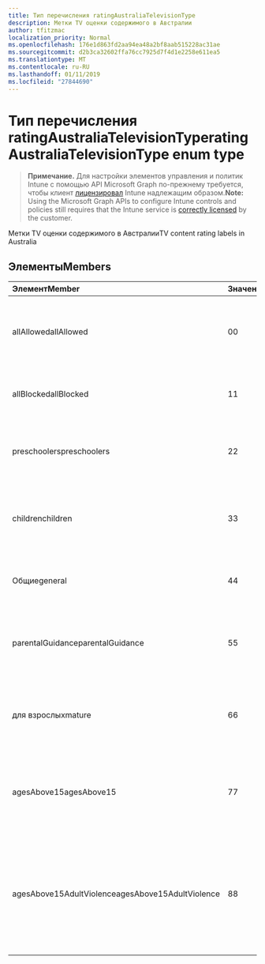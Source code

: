 ```yaml
---
title: Тип перечисления ratingAustraliaTelevisionType
description: Метки TV оценки содержимого в Австралии
author: tfitzmac
localization_priority: Normal
ms.openlocfilehash: 176e1d863fd2aa94ea48a2bf8aab515228ac31ae
ms.sourcegitcommit: d2b3ca32602ffa76cc7925d7f4d1e2258e611ea5
ms.translationtype: MT
ms.contentlocale: ru-RU
ms.lasthandoff: 01/11/2019
ms.locfileid: "27844690"
---
```

# <a name="ratingaustraliatelevisiontype-enum-type"></a><span data-ttu-id="00974-103">Тип перечисления ratingAustraliaTelevisionType</span><span class="sxs-lookup"><span data-stu-id="00974-103">ratingAustraliaTelevisionType enum type</span></span>

> <span data-ttu-id="00974-104">**Примечание.** Для настройки элементов управления и политик Intune с помощью API Microsoft Graph по-прежнему требуется, чтобы клиент [лицензировал](https://go.microsoft.com/fwlink/?linkid=839381) Intune надлежащим образом.</span><span class="sxs-lookup"><span data-stu-id="00974-104">**Note:** Using the Microsoft Graph APIs to configure Intune controls and policies still requires that the Intune service is [correctly licensed](https://go.microsoft.com/fwlink/?linkid=839381) by the customer.</span></span>

<span data-ttu-id="00974-105">Метки TV оценки содержимого в Австралии</span><span class="sxs-lookup"><span data-stu-id="00974-105">TV content rating labels in Australia</span></span>
## <a name="members"></a><span data-ttu-id="00974-106">Элементы</span><span class="sxs-lookup"><span data-stu-id="00974-106">Members</span></span>
|<span data-ttu-id="00974-107">Элемент</span><span class="sxs-lookup"><span data-stu-id="00974-107">Member</span></span>|<span data-ttu-id="00974-108">Значение</span><span class="sxs-lookup"><span data-stu-id="00974-108">Value</span></span>|<span data-ttu-id="00974-109">Описание</span><span class="sxs-lookup"><span data-stu-id="00974-109">Description</span></span>|
|:---|:---|:---|
|<span data-ttu-id="00974-110">allAllowed</span><span class="sxs-lookup"><span data-stu-id="00974-110">allAllowed</span></span>|<span data-ttu-id="00974-111">0</span><span class="sxs-lookup"><span data-stu-id="00974-111">0</span></span>|<span data-ttu-id="00974-112">Значение по умолчанию, разрешить всем TV показывает контента</span><span class="sxs-lookup"><span data-stu-id="00974-112">Default value, allow all TV shows content</span></span>|
|<span data-ttu-id="00974-113">allBlocked</span><span class="sxs-lookup"><span data-stu-id="00974-113">allBlocked</span></span>|<span data-ttu-id="00974-114">1</span><span class="sxs-lookup"><span data-stu-id="00974-114">1</span></span>|<span data-ttu-id="00974-115">Не допускайте использование Любого показывает контента</span><span class="sxs-lookup"><span data-stu-id="00974-115">Do not allow any TV shows content</span></span>|
|<span data-ttu-id="00974-116">preschoolers</span><span class="sxs-lookup"><span data-stu-id="00974-116">preschoolers</span></span>|<span data-ttu-id="00974-117">2</span><span class="sxs-lookup"><span data-stu-id="00974-117">2</span></span>|<span data-ttu-id="00974-118">Классификация P предназначена для preschoolers</span><span class="sxs-lookup"><span data-stu-id="00974-118">The P classification is intended for preschoolers</span></span>|
|<span data-ttu-id="00974-119">children</span><span class="sxs-lookup"><span data-stu-id="00974-119">children</span></span>|<span data-ttu-id="00974-120">3</span><span class="sxs-lookup"><span data-stu-id="00974-120">3</span></span>|<span data-ttu-id="00974-121">Классификация C предназначен для дочерних элементов в списке 14</span><span class="sxs-lookup"><span data-stu-id="00974-121">The C classification is intended for children under 14</span></span>|
|<span data-ttu-id="00974-122">Общие</span><span class="sxs-lookup"><span data-stu-id="00974-122">general</span></span>|<span data-ttu-id="00974-123">4</span><span class="sxs-lookup"><span data-stu-id="00974-123">4</span></span>|<span data-ttu-id="00974-124">Классификация G подходящее для любого возраста</span><span class="sxs-lookup"><span data-stu-id="00974-124">The G classification is suitable for all ages</span></span>|
|<span data-ttu-id="00974-125">parentalGuidance</span><span class="sxs-lookup"><span data-stu-id="00974-125">parentalGuidance</span></span>|<span data-ttu-id="00974-126">5</span><span class="sxs-lookup"><span data-stu-id="00974-126">5</span></span>|<span data-ttu-id="00974-127">Классификация стр рекомендуется для Шашков средства просмотра</span><span class="sxs-lookup"><span data-stu-id="00974-127">The PG classification is recommended for young viewers</span></span>|
|<span data-ttu-id="00974-128">для взрослых</span><span class="sxs-lookup"><span data-stu-id="00974-128">mature</span></span>|<span data-ttu-id="00974-129">6</span><span class="sxs-lookup"><span data-stu-id="00974-129">6</span></span>|<span data-ttu-id="00974-130">Для просмотра более 15 рекомендуется классификации M</span><span class="sxs-lookup"><span data-stu-id="00974-130">The M classification is recommended for viewers over 15</span></span>|
|<span data-ttu-id="00974-131">agesAbove15</span><span class="sxs-lookup"><span data-stu-id="00974-131">agesAbove15</span></span>|<span data-ttu-id="00974-132">7</span><span class="sxs-lookup"><span data-stu-id="00974-132">7</span></span>|<span data-ttu-id="00974-133">Классификация MA15 + не подходит для средств просмотра в списке 15</span><span class="sxs-lookup"><span data-stu-id="00974-133">The MA15+ classification is not suitable for viewers under 15</span></span>|
|<span data-ttu-id="00974-134">agesAbove15AdultViolence</span><span class="sxs-lookup"><span data-stu-id="00974-134">agesAbove15AdultViolence</span></span>|<span data-ttu-id="00974-135">8</span><span class="sxs-lookup"><span data-stu-id="00974-135">8</span></span>|<span data-ttu-id="00974-136">Классификация AV15 + не подходит для средств просмотра в разделе 15, взрослых жестокость конкретного</span><span class="sxs-lookup"><span data-stu-id="00974-136">The AV15+ classification is not suitable for viewers under 15, adult violence-specific</span></span>|



